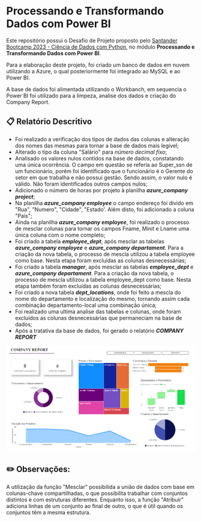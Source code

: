 # Processando e Transformando Dados com Power BI

Este repositório possui o Desafio de Projeto proposto pelo [Santander Bootcamp 2023 - Ciência de Dados com Python](https://web.dio.me/track/santander-bootcamp-2023-ciencia-de-dados-com-python), no módulo **Processando e Transformando Dados com Power BI**.

Para a elaboração deste projeto, foi criado um banco de dados em nuvem utilizando a Azure, o qual posteriormente foi integrado ao MySQL e ao Power BI. 

A base de dados foi alimentada utilizando o Workbanch, em sequencia o Power BI foi utilizado para a limpeza, analise dos dados e criação do Company Report.


## 📋 Relatório Descritivo

- Foi realizado a verificação dos tipos de dados das colunas e alteração dos nomes das mesmas para tornar a base de dados mais legível;
- Alterado o tipo da coluna "Salário" para *número decimal fixo*;
- Analisado os valores nulos contidos na base de dados, constatando uma única ocorrência. O campo em questão se referia ao Super_ssn de um funcionário, porém foi identificado que o funcionário é o Gerente do setor em que trabalha e não possui gestão. Sendo assim, o valor nulo é válido. Não foram identificados outros campos nulos;
- Adicionado o número de horas por projeto à planilha ***azure_company project***;
- Na planilha ***azure_company employee*** o campo endereço foi divido em "Rua", "Numero", "Cidade", "Estado'. Além disto, foi adicionado a coluna "País";
- Ainda na planilha ***azure_company employee***, foi realizado o processo de mesclar colunas para tornar os campos Fname, Minit e Lname uma única coluna com o nome completo; 
- Foi criado a tabela ***employee_dept***, após mesclar as tabelas ***azure_company employee*** e ***azure_company departament***. Para a criação da nova tabela, o processo de mescla utilizou a tabela employee como base. Nesta etapa foram excluídas as colunas desnecessárias;
- Foi criado a tabela ***manager***, após mesclar as tabelas ***employee_dept*** e ***azure_company departament***. Para a criação da nova tabela, o processo de mescla utilizou a tabela employee_dept como base. Nesta etapa também foram excluídas as colunas desnecessárias;
- Foi criado a nova tabela ***dept_locations***, onde foi feito a mescla do nome do departamento e localização do mesmo, tornando assim cada combinação departamento-local uma combinação única;
- Foi realizado uma ultima analise das tabelas e colunas, onde foram excluídos as colunas desnecessárias que permaneciam na base de dados;
- Após a tratativa da base de dados, foi gerado o relatório ***COMPANY REPORT***

![Alt text](image.png)

## ✏️ Observações: 
A utilização da função "Mesclar" possibilida a união de dados com base em colunas-chave compartilhadas, o que possibilita trabalhar com conjuntos distintos e com estruturas diferentes. Enquanto isso, a função "Atribuir" adiciona linhas de um conjunto ao final de outro, o que é útil quando os conjuntos têm a mesma estrutura. 
